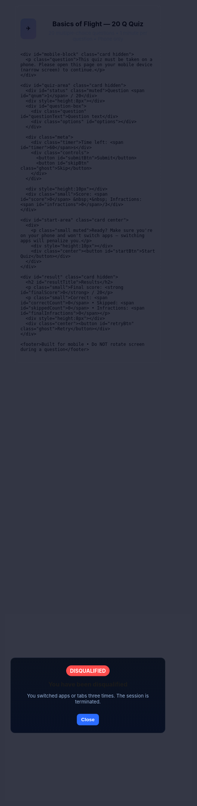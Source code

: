 
<html lang="en">
<head>
  <meta charset="utf-8" />
  <meta name="viewport" content="width=device-width,initial-scale=1,maximum-scale=1" />
  <title>Basics of Flight — 20 Q Quiz</title>
  <style>
    /* Basic reset */
    *{box-sizing:border-box;margin:0;padding:0}
    html,body{height:100%}

    /* Background: space image with dim overlay */
    body{
      font-family: Inter, system-ui, -apple-system, 'Segoe UI', Roboto, 'Helvetica Neue', Arial;
      color:#e8f0ff;
      background-image: url('https://images.unsplash.com/photo-1446776811953-b23d57bd21aa?auto=format&fit=crop&w=1600&q=80');
      background-size:cover;background-position:center;
      position:relative;min-height:100%;
    }
    /* dark overlay */
    body::before{content:'';position:fixed;inset:0;background:linear-gradient(180deg,rgba(2,6,23,0.75),rgba(6,12,30,0.85));pointer-events:none}

    /* Container */
    .wrap{max-width:420px;margin:40px auto;padding:18px;background:linear-gradient(180deg,rgba(255,255,255,0.03),rgba(255,255,255,0.02));backdrop-filter:blur(6px);border-radius:14px;border:1px solid rgba(255,255,255,0.06)}

    header{display:flex;align-items:center;gap:12px;margin-bottom:12px}
    .logo{width:56px;height:56px;border-radius:10px;background:linear-gradient(135deg,#2b6cff55,#8b4bff44);display:flex;align-items:center;justify-content:center;font-weight:700}
    h1{font-size:18px}
    p.lead{font-size:13px;color:#cfe1ff;margin-top:6px}

    .card{margin-top:12px;padding:14px;border-radius:12px;background:linear-gradient(180deg,rgba(0,0,0,0.18),rgba(0,0,0,0.12));border:1px solid rgba(255,255,255,0.03)}

    .question{font-weight:600;margin-bottom:10px}
    .options{display:flex;flex-direction:column;gap:8px}
    .option{background:rgba(255,255,255,0.03);padding:10px;border-radius:8px;border:1px solid rgba(255,255,255,0.02);font-size:14px}
    .option input{margin-right:10px}

    .meta{display:flex;justify-content:space-between;align-items:center;margin-top:12px}
    .timer{font-weight:700;font-size:16px}
    .controls{display:flex;gap:8px}
    button{background:#2b6cff;border:none;color:white;padding:8px 12px;border-radius:8px;font-weight:600}
    button.ghost{background:transparent;border:1px solid rgba(255,255,255,0.08)}

    .small{font-size:13px;color:#cfe1ff}
    .muted{color:#98b3d9;font-size:13px}

    .hidden{display:none}

    .center{display:flex;justify-content:center}

    footer{margin-top:12px;text-align:center;color:#9fb8ff;font-size:13px}

    /* Responsive: centralize and make mobile friendly */
    @media(min-width:900px){
      .wrap{margin-top:80px}
    }

    /* disqualified overlay */
    .overlay{position:fixed;inset:0;background:rgba(2,6,23,0.8);display:flex;align-items:center;justify-content:center;z-index:100;padding:18px}
    .overlay .box{background:linear-gradient(180deg,#0b1220,#081024);padding:20px;border-radius:12px;border:1px solid rgba(255,255,255,0.06);max-width:420px;text-align:center}
    .badge{display:inline-block;padding:6px 10px;border-radius:999px;background:#ff4d4d;color:white;font-weight:700}
  </style>
</head>
<body>
  <main class="wrap" id="app">
    <header>
      <div class="logo">✈️</div>
      <div>
        <h1>Basics of Flight — 20 Q Quiz</h1>
        <p class="lead">20 multiple-choice questions • 1 minute per question • Phone only</p>
      </div>
    </header>

    <div id="mobile-block" class="card hidden">
      <p class="question">This quiz must be taken on a phone. Please open this page on your mobile device (narrow screen) to continue.</p>
    </div>

    <div id="quiz-area" class="card hidden">
      <div id="status" class="muted">Question <span id="qnum">1</span> / 20</div>
      <div style="height:8px"></div>
      <div id="question-box">
        <div class="question" id="questionText">Question text</div>
        <div class="options" id="options"></div>
      </div>

      <div class="meta">
        <div class="timer">Time left: <span id="timer">60</span>s</div>
        <div class="controls">
          <button id="submitBtn">Submit</button>
          <button id="skipBtn" class="ghost">Skip</button>
        </div>
      </div>

      <div style="height:10px"></div>
      <div class="small">Score: <span id="score">0</span> &nbsp;•&nbsp; Infractions: <span id="infractions">0</span>/3</div>
    </div>

    <div id="start-area" class="card center">
      <div>
        <p class="small muted">Ready? Make sure you're on your phone and won't switch apps — switching apps will penalize you.</p>
        <div style="height:10px"></div>
        <div class="center"><button id="startBtn">Start Quiz</button></div>
      </div>
    </div>

    <div id="result" class="card hidden">
      <h2 id="resultTitle">Results</h2>
      <p class="small">Final score: <strong id="finalScore">0</strong> / 20</p>
      <p class="small">Correct: <span id="correctCount">0</span> • Skipped: <span id="skippedCount">0</span> • Infractions: <span id="finalInfractions">0</span></p>
      <div style="height:8px"></div>
      <div class="center"><button id="retryBtn" class="ghost">Retry</button></div>
    </div>

    <footer>Built for mobile • Do NOT rotate screen during a question</footer>
  </main>

  <div id="disqOverlay" class="overlay hidden">
    <div class="box">
      <div class="badge">DISQUALIFIED</div>
      <h3 style="margin-top:12px">You have been disqualified</h3>
      <p class="muted">You switched apps or tabs three times. The session is terminated.</p>
      <div style="height:12px"></div>
      <button id="disqClose">Close</button>
    </div>
  </div>

  <script>
    // Questions array (20 basic flight MCQs)
    const QUESTIONS = [
      {q: 'What primary force keeps an airplane aloft?', choices:['Gravity','Lift','Thrust','Drag'], a:1},
      {q: 'Which surface is mainly used to control pitch?', choices:['Ailerons','Rudder','Elevator','Flaps'], a:2},
      {q: 'Angle between chord line and relative wind is called?', choices:['Dihedral','Sweep','Angle of attack','Camber'], a:2},
      {q: 'Which principle is commonly used to explain lift (though simplified)?', choices:['Bernoulli’s principle','Newton’s third law','Conservation of mass','Hooke’s law'], a:0},
      {q: 'What produces thrust on a jet airplane?', choices:['Propellers','Jet engines','Ailerons','Spoilers'], a:1},
      {q: 'What is drag?', choices:['Downward force','Sideways force','Resistance opposing motion through air','Force that turns plane'], a:2},
      {q: 'Devices that increase lift at low speeds for takeoff/landing are called?', choices:['Rudders','Slats and flaps','Spoilers','Ailerons'], a:1},
      {q: 'What is stall?', choices:['A kind of lift increase','Loss of lift due to excessive angle of attack','An engine failure','Intentional descent'], a:1},
      {q: 'Which control changes roll?', choices:['Rudder','Elevator','Ailerons','Trim tabs'], a:2},
      {q: 'Camber of a wing affects which of the following?', choices:['Thrust','Lift','Weight','Fuel efficiency only'], a:1},
      {q: 'What is the purpose of the vertical stabilizer?', choices:['Control pitch','Control yaw','Increase lift','Reduce drag'], a:1},
      {q: 'Ground effect generally causes what during landing/takeoff?', choices:['Increased drag','Less lift','Increased lift near ground','No change'], a:2},
      {q: 'What is center of pressure?', choices:['Point where total aerodynamic pressure acts','Pilot seating position','Fuel center','Landing gear location'], a:0},
      {q: 'Dihedral angle on wings helps with which stability?', choices:['Longitudinal','Directional','Lateral (roll) stability','None'], a:2},
      {q: 'Thrust-to-weight ratio affects...', choices:['Rate of climb','Color of aircraft','Stall speed only','Cabin pressure'], a:0},
      {q: 'Compressibility effects become important at about what speed?', choices:['Very slow speeds','Transonic speeds (near Mach 1)','Only in helicopters','Only underwater'], a:1},
      {q: 'Which instrument measures angle of attack directly?', choices:['Airspeed indicator','Altimeter','AoA probe/sensor','Turn coordinator'], a:2},
      {q: 'What causes adverse yaw?', choices:['Ailerons creating differential drag','Using flaps','Rudder input only','Engine failure'], a:0},
      {q: 'Which is a form of parasite drag?', choices:['Induced drag','Skin friction drag','Lift-induced drag','None'], a:1},
      {q: 'Flaps extended on landing do what?', choices:['Decrease lift and increase speed','Increase lift and increase drag','Only change thrust','Make aircraft lighter'], a:1}
    ];

    // state
    let idx=0; let score=0; let infractions=0; let timer=60; let interval=null; let answered=[]; let skipped=0; let correct=0; let disqualified=false;

    // elements
    const mobileBlock = document.getElementById('mobile-block');
    const quizArea = document.getElementById('quiz-area');
    const startArea = document.getElementById('start-area');
    const startBtn = document.getElementById('startBtn');
    const qnum = document.getElementById('qnum');
    const questionText = document.getElementById('questionText');
    const optionsBox = document.getElementById('options');
    const timerEl = document.getElementById('timer');
    const submitBtn = document.getElementById('submitBtn');
    const skipBtn = document.getElementById('skipBtn');
    const scoreEl = document.getElementById('score');
    const infraEl = document.getElementById('infractions');
    const result = document.getElementById('result');
    const resultTitle = document.getElementById('resultTitle');
    const finalScore = document.getElementById('finalScore');
    const correctCount = document.getElementById('correctCount');
    const skippedCount = document.getElementById('skippedCount');
    const finalInfractions = document.getElementById('finalInfractions');
    const retryBtn = document.getElementById('retryBtn');
    const disqOverlay = document.getElementById('disqOverlay');
    const disqClose = document.getElementById('disqClose');

    // mobile-only guard
    function isPhone(){
      // prefer viewport width + userAgent fallback
      return (Math.min(window.innerWidth, window.innerHeight) <= 768) || /Mobi|Android|iPhone|iPad/i.test(navigator.userAgent);
    }

    function showMobileOnlyMsg(){
      startArea.classList.add('hidden');
      quizArea.classList.add('hidden');
      mobileBlock.classList.remove('hidden');
    }

    function showStart(){
      mobileBlock.classList.add('hidden');
      startArea.classList.remove('hidden');
    }

    function startQuiz(){
      if(!isPhone()){ showMobileOnlyMsg(); return; }
      startArea.classList.add('hidden');
      quizArea.classList.remove('hidden');
      idx=0; score=0; infractions=0; timer=60; answered=[]; skipped=0; correct=0; disqualified=false;
      updateMeta();
      loadQuestion();
    }

    function updateMeta(){ qnum.textContent = idx+1; scoreEl.textContent = score; infraEl.textContent = infractions; }

    function loadQuestion(){
      if(disqualified) return;
      if(idx>=QUESTIONS.length){ finishQuiz(); return; }
      const Q = QUESTIONS[idx];
      questionText.textContent = Q.q;
      optionsBox.innerHTML='';
      Q.choices.forEach((c,i)=>{
        const id = 'opt'+i;
        const div = document.createElement('label'); div.className='option';
        div.innerHTML = `<input type="radio" name="choice" value="${i}"> <span>${c}</span>`;
        optionsBox.appendChild(div);
      });
      // reset timer
      timer = 60; timerEl.textContent = timer;
      if(interval) clearInterval(interval);
      interval = setInterval(()=>{
        timer--;
        timerEl.textContent = timer;
        if(timer<=0){
          handleSkip('timeout');
        }
      },1000);
      updateMeta();
    }

    function handleSubmit(){
      if(disqualified) return;
      const sel = document.querySelector('input[name="choice"]:checked');
      clearInterval(interval);
      if(!sel){ // treat as skipped
        skipped++; answered.push(null);
      } else {
        const val = Number(sel.value);
        answered.push(val);
        if(val === QUESTIONS[idx].a){ score++; correct++; }
      }
      idx++;
      if(idx<QUESTIONS.length) loadQuestion(); else finishQuiz();
    }

    function handleSkip(reason='manual'){
      if(disqualified) return;
      clearInterval(interval);
      skipped++; answered.push(null);
      idx++;
      // continue
      if(idx<QUESTIONS.length) loadQuestion(); else finishQuiz();
    }

    function finishQuiz(){
      clearInterval(interval);
      quizArea.classList.add('hidden');
      result.classList.remove('hidden');
      finalScore.textContent = score;
      correctCount.textContent = correct;
      skippedCount.textContent = skipped;
      finalInfractions.textContent = infractions;
      resultTitle.textContent = disqualified? 'Disqualified' : 'Results';
    }

    // infractions: detect visibility change (tab switch / app switch)
    document.addEventListener('visibilitychange', ()=>{
      if(document.hidden){
        // user switched away - apply penalty, skip question, count infraction
        infractions++;
        score = Math.max(0, score-1);
        infraEl.textContent = infractions; scoreEl.textContent = score;
        // disqualify if thrice
        if(infractions>=3){
          disqualified=true;
          // stop timer and show overlay
          clearInterval(interval);
          disqOverlay.classList.remove('hidden');
          quizArea.classList.add('hidden');
          startArea.classList.add('hidden');
          result.classList.add('hidden');
          finalInfractions.textContent = infractions;
          return;
        }
        // skip current question automatically
        handleSkip('switch');
      }
    });

    // Additional safeguards: count blur on window (some browsers)
    window.addEventListener('blur', ()=>{
      // On mobile this may be noisy; rely primarily on visibilitychange. Keep blur but throttle to avoid double-counting.
    });

    // Buttons
    startBtn.addEventListener('click', startQuiz);
    submitBtn.addEventListener('click', handleSubmit);
    skipBtn.addEventListener('click', ()=>{ handleSkip('manual'); });
    retryBtn.addEventListener('click', ()=>{ result.classList.add('hidden'); startArea.classList.remove('hidden'); });
    disqClose.addEventListener('click', ()=>{ disqOverlay.classList.add('hidden'); startArea.classList.remove('hidden'); });

    // on load: show start or phone requirement
    window.addEventListener('load', ()=>{
      if(!isPhone()){
        showMobileOnlyMsg();
      } else {
        showStart();
      }
    });

    // Prevent going back to desktop layout during quiz by monitoring resize slightly
    let lastW = window.innerWidth;
    window.addEventListener('resize', ()=>{
      if(!isPhone() && (!quizArea.classList.contains('hidden'))){
        // if they rotated to larger width while in quiz, treat as switching away
        // (optional) we will not auto-penalize here to avoid false positives; message the user instead
        alert('This quiz is designed for phones. Please continue on a mobile device.');
      }
    });

    // Accessibility & quick hint: warn before leaving page
    window.addEventListener('beforeunload', (e)=>{
      // no custom message in modern browsers but this prompts a confirmation in some browsers
      e.preventDefault(); e.returnValue='';
    });
  </script>
</body>
</html>


